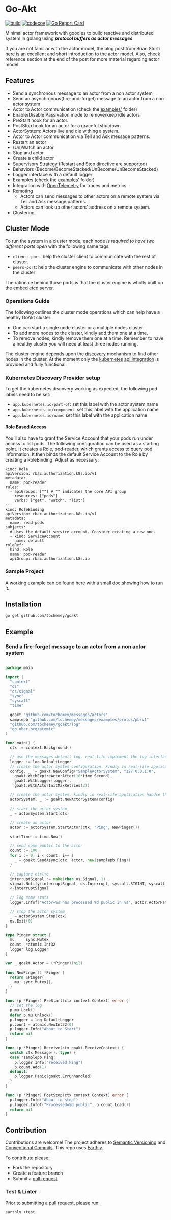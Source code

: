 # Go-Akt
[![build](https://img.shields.io/github/actions/workflow/status/Tochemey/goakt/build.yml?branch=main)](https://github.com/Tochemey/goakt/actions/workflows/build.yml)
[![codecov](https://codecov.io/gh/Tochemey/goakt/branch/main/graph/badge.svg?token=J0p9MzwSRH)](https://codecov.io/gh/Tochemey/goakt)
[![Go Report Card](https://goreportcard.com/badge/github.com/tochemey/goakt)](https://goreportcard.com/report/github.com/tochemey/goakt)

Minimal actor framework with goodies to build reactive and distributed system in golang using _**protocol buffers as actor messages**_.

If you are not familiar with the actor model, the blog post from Brian Storti [here](https://www.brianstorti.com/the-actor-model/) is an excellent and short introduction to the actor model. 
Also, check reference section at the end of the post for more material regarding actor model

## Features

- Send a synchronous message to an actor from a non actor system
- Send an asynchronous(fire-and-forget) message to an actor from a non actor system
- Actor to Actor communication (check the [examples'](./examples/actor-to-actor) folder)
- Enable/Disable Passivation mode to remove/keep idle actors 
- PreStart hook for an actor. 
- PostStop hook for an actor for a graceful shutdown
- ActorSystem: Actors live and die withing a system.
- Actor to Actor communication via Tell and Ask message patterns.
- Restart an actor 
- (Un)Watch an actor
- Stop and actor
- Create a child actor
- Supervisory Strategy (Restart and Stop directive are supported) 
- Behaviors (Become/BecomeStacked/UnBecome/UnBecomeStacked)
- Logger interface with a default logger
- Examples (check the [examples'](./examples) folder)
- Integration with [OpenTelemetry](https://github.com/open-telemetry/opentelemetry-go) for traces and metrics.
- Remoting
    - Actors can send messages to other actors on a remote system via Tell and Ask message patterns.
    - Actors can look up other actors' address on a remote system.
- Clustering

## Cluster Mode

To run the system in a cluster mode, each node _is required to have two different ports open_ with the following name tags:
* `clients-port`: help the cluster client to communicate with the rest of cluster.
* `peers-port`: help the cluster engine to communicate with other nodes in the cluster

The rationale behind those ports is that the cluster engine is wholly built on the [embed etcd server](https://pkg.go.dev/github.com/coreos/etcd/embed).

### Operations Guide
The following outlines the cluster mode operations which can help have a healthy GoAkt cluster:
* One can start a single node cluster or a multiple nodes cluster.
* To add more nodes to the cluster, kindly add them one at a time.
* To remove nodes, kindly remove them one at a time. Remember to have a healthy cluster you will need at least three nodes running.

The cluster engine depends upon the [discovery](./discovery/iface.go) mechanism to find other nodes in the cluster. 
At the moment only the [kubernetes](https://kubernetes.io/docs/home/) [api integration](./discovery/kubernetes) is provided and fully functional.

### Kubernetes Discovery Provider setup

To get the kubernetes discovery working as expected, the following pod labels need to be set:
* `app.kubernetes.io/part-of`: set this label with the actor system name
* `app.kubernetes.io/component`: set this label with the application name
* `app.kubernetes.io/name`: set this label with the application name

#### Role Based Access
You’ll also have to grant the Service Account that your pods run under access to list pods. The following configuration can be used as a starting point. 
It creates a Role, pod-reader, which grants access to query pod information. It then binds the default Service Account to the Role by creating a RoleBinding. 
Adjust as necessary:
```
kind: Role
apiVersion: rbac.authorization.k8s.io/v1
metadata:
  name: pod-reader
rules:
  - apiGroups: [""] # "" indicates the core API group
    resources: ["pods"]
    verbs: ["get", "watch", "list"]
---
kind: RoleBinding
apiVersion: rbac.authorization.k8s.io/v1
metadata:
  name: read-pods
subjects:
  # Uses the default service account. Consider creating a new one.
  - kind: ServiceAccount
    name: default
roleRef:
  kind: Role
  name: pod-reader
  apiGroup: rbac.authorization.k8s.io
```

### Sample Project
A working example can be found [here](./examples/actor-cluster/k8s) with a small [doc](./examples/actor-cluster/k8s/doc.md) showing how to run it.

## Installation
```bash
go get github.com/tochemey/goakt
```

## Example

### Send a fire-forget message to an actor from a non actor system

```go

package main

import (
  "context"
  "os"
  "os/signal"
  "sync"
  "syscall"
  "time"

  goakt "github.com/tochemey/messages/actors"
  samplepb "github.com/tochemey/messages/examples/protos/pb/v1"
  "github.com/tochemey/goakt/log"
  "go.uber.org/atomic"
)

func main() {
  ctx := context.Background()

  // use the messages default log. real-life implement the log interface`
  logger := log.DefaultLogger
  // create the actor system configuration. kindly in real-life application handle the error
  config, _ := goakt.NewConfig("SampleActorSystem", "127.0.0.1:0",
    goakt.WithExpireActorAfter(10*time.Second),
    goakt.WithLogger(logger),
    goakt.WithActorInitMaxRetries(3))

  // create the actor system. kindly in real-life application handle the error
  actorSystem, _ := goakt.NewActorSystem(config)

  // start the actor system
  _ = actorSystem.Start(ctx)

  // create an actor
  actor := actorSystem.StartActor(ctx, "Ping", NewPinger())

  startTime := time.Now()

  // send some public to the actor
  count := 100
  for i := 0; i < count; i++ {
    _ = goakt.SendAsync(ctx, actor, new(samplepb.Ping))
  }

  // capture ctrl+c
  interruptSignal := make(chan os.Signal, 1)
  signal.Notify(interruptSignal, os.Interrupt, syscall.SIGINT, syscall.SIGTERM)
  <-interruptSignal

  // log some stats
  logger.Infof("Actor=%s has processed %d public in %s", actor.ActorPath().String(), actor.ReceivedCount(ctx), time.Since(startTime))

  // stop the actor system
  _ = actorSystem.Stop(ctx)
  os.Exit(0)
}

type Pinger struct {
  mu     sync.Mutex
  count  *atomic.Int32
  logger log.Logger
}

var _ goakt.Actor = (*Pinger)(nil)

func NewPinger() *Pinger {
  return &Pinger{
    mu: sync.Mutex{},
  }
}

func (p *Pinger) PreStart(ctx context.Context) error {
  // set the log
  p.mu.Lock()
  defer p.mu.Unlock()
  p.logger = log.DefaultLogger
  p.count = atomic.NewInt32(0)
  p.logger.Info("About to Start")
  return nil
}

func (p *Pinger) Receive(ctx goakt.ReceiveContext) {
  switch ctx.Message().(type) {
  case *samplepb.Ping:
    p.logger.Info("received Ping")
    p.count.Add(1)
  default:
    p.logger.Panic(goakt.ErrUnhandled)
  }
}

func (p *Pinger) PostStop(ctx context.Context) error {
  p.logger.Info("About to stop")
  p.logger.Infof("Processed=%d public", p.count.Load())
  return nil
}
```

## Contribution
Contributions are welcome!
The project adheres to [Semantic Versioning](https://semver.org) and [Conventional Commits](https://www.conventionalcommits.org/en/v1.0.0/).
This repo uses [Earthly](https://earthly.dev/get-earthly).

To contribute please:
- Fork the repository
- Create a feature branch
- Submit a [pull request](https://help.github.com/articles/using-pull-requests)

### Test & Linter
Prior to submitting a [pull request](https://help.github.com/articles/using-pull-requests), please run:
```bash
earthly +test
```
